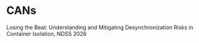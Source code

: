 # CANs
Losing the Beat: Understanding and Mitigating Desynchronization Risks in Container Isolation, NDSS 2026
